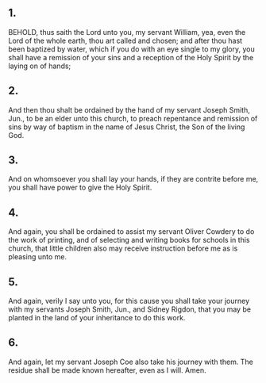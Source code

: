 ## 1.
BEHOLD, thus saith the Lord unto you, my servant William, yea, even the Lord of the whole earth, thou art called and chosen; and after thou hast been baptized by water, which if you do with an eye single to my glory, you shall have a remission of your sins and a reception of the Holy Spirit by the laying on of hands;
## 2.
And then thou shalt be ordained by the hand of my servant Joseph Smith, Jun., to be an elder unto this church, to preach repentance and remission of sins by way of baptism in the name of Jesus Christ, the Son of the living God.
## 3.
And on whomsoever you shall lay your hands, if they are contrite before me, you shall have power to give the Holy Spirit.
## 4.
And again, you shall be ordained to assist my servant Oliver Cowdery to do the work of printing, and of selecting and writing books for schools in this church, that little children also may receive instruction before me as is pleasing unto me.
## 5.
And again, verily I say unto you, for this cause you shall take your journey with my servants Joseph Smith, Jun., and Sidney Rigdon, that you may be planted in the land of your inheritance to do this work.
## 6.
And again, let my servant Joseph Coe also take his journey with them. The residue shall be made known hereafter, even as I will. Amen.
